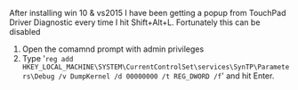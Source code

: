 After installing win 10 & vs2015 I have been getting a popup from TouchPad Driver Diagnostic every time I hit Shift+Alt+L.
Fortunately this can be disabled

1. Open the comamnd prompt with admin privileges
2. Type '```reg add HKEY_LOCAL_MACHINE\SYSTEM\CurrentControlSet\services\SynTP\Parameters\Debug /v DumpKernel /d 00000000 /t REG_DWORD /f```' and hit Enter.